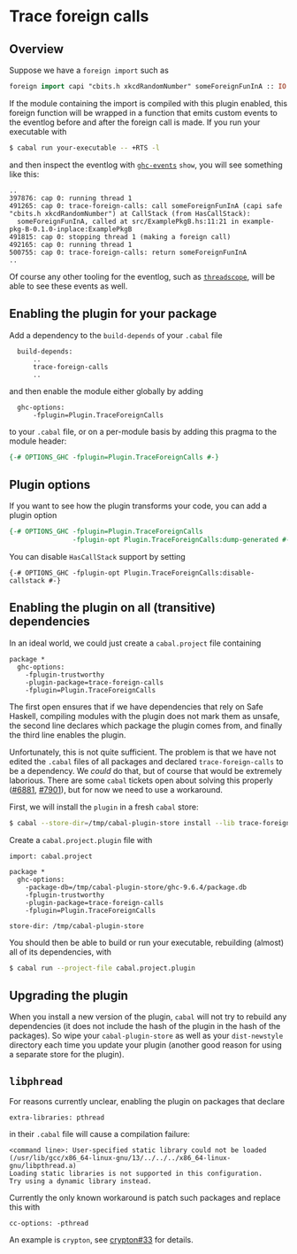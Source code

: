 # Trace foreign calls

## Overview

Suppose we have a `foreign import` such as

```haskell
foreign import capi "cbits.h xkcdRandomNumber" someForeignFunInA :: IO CInt
```

If the module containing the import is compiled with this plugin enabled, this
foreign function will be wrapped in a function that emits custom events to the
eventlog before and after the foreign call is made. If you run your executable
with

```bash
$ cabal run your-executable -- +RTS -l
```

and then inspect the eventlog with
[`ghc-events`](https://hackage.haskell.org/package/ghc-events) `show`, you will
see something like this:

```
..
397876: cap 0: running thread 1
491265: cap 0: trace-foreign-calls: call someForeignFunInA (capi safe "cbits.h xkcdRandomNumber") at CallStack (from HasCallStack):
  someForeignFunInA, called at src/ExamplePkgB.hs:11:21 in example-pkg-B-0.1.0-inplace:ExamplePkgB
491815: cap 0: stopping thread 1 (making a foreign call)
492165: cap 0: running thread 1
500755: cap 0: trace-foreign-calls: return someForeignFunInA
..
```

Of course any other tooling for the eventlog, such as
[`threadscope`](https://hackage.haskell.org/package/threadscope), will be able
to see these events as well.

## Enabling the plugin for your package

Add a dependency to the `build-depends` of your `.cabal` file

```cabal
  build-depends:
      ..
      trace-foreign-calls
      ..
```

and then enable the module either globally by adding

```cabal
  ghc-options:
      -fplugin=Plugin.TraceForeignCalls
```

to your `.cabal` file, or on a per-module basis by adding this pragma to the
module header:

```haskell
{-# OPTIONS_GHC -fplugin=Plugin.TraceForeignCalls #-}
```

## Plugin options

If you want to see how the plugin transforms your code, you can add a plugin
option

```haskell
{-# OPTIONS_GHC -fplugin=Plugin.TraceForeignCalls
                -fplugin-opt Plugin.TraceForeignCalls:dump-generated #-}
```

You can disable `HasCallStack` support by setting

```
{-# OPTIONS_GHC -fplugin-opt Plugin.TraceForeignCalls:disable-callstack #-}
```

## Enabling the plugin on all (transitive) dependencies

In an ideal world, we could just create a `cabal.project` file containing

```cabal
package *
  ghc-options:
    -fplugin-trustworthy
    -plugin-package=trace-foreign-calls
    -fplugin=Plugin.TraceForeignCalls
```

The first open ensures that if we have dependencies that rely on Safe Haskell,
compiling modules with the plugin does not mark them as unsafe, the second line
declares which package the plugin comes from, and finally the third line
enables the plugin.

Unfortunately, this is not quite sufficient. The problem is that we have not
edited the `.cabal` files of all packages and declared `trace-foreign-calls` to
be a dependency. We _could_ do that, but of course that would be extremely
laborious. There are some `cabal` tickets open about solving this properly
([#6881](https://github.com/haskell/cabal/issues/6881),
[#7901](https://github.com/haskell/cabal/issues/7901)), but for now we need to
use a workaround.

First, we will install the `plugin` in a fresh `cabal` store:

```bash
$ cabal --store-dir=/tmp/cabal-plugin-store install --lib trace-foreign-calls
```

Create a `cabal.project.plugin` file with

```cabal
import: cabal.project

package *
  ghc-options:
    -package-db=/tmp/cabal-plugin-store/ghc-9.6.4/package.db
    -fplugin-trustworthy
    -plugin-package=trace-foreign-calls
    -fplugin=Plugin.TraceForeignCalls

store-dir: /tmp/cabal-plugin-store
```

You should then be able to build or run your executable, rebuilding (almost)
all of its dependencies, with

```bash
$ cabal run --project-file cabal.project.plugin
```

## Upgrading the plugin

When you install a new version of the plugin, `cabal` will not try to rebuild
any dependencies (it does not include the hash of the plugin in the hash of the
packages). So wipe your `cabal-plugin-store` as well as your `dist-newstyle`
directory each time you update your plugin (another good reason for using a
separate store for the plugin).

## `libphread`

For reasons currently unclear, enabling the plugin on packages that declare

```cabal
extra-libraries: pthread
```

in their `.cabal` file will cause a compilation failure:

```
<command line>: User-specified static library could not be loaded (/usr/lib/gcc/x86_64-linux-gnu/13/../../../x86_64-linux-gnu/libpthread.a)
Loading static libraries is not supported in this configuration.
Try using a dynamic library instead.
```

Currently the only known workaround is patch such packages and replace this with

```cabal
cc-options: -pthread
```

An example is `crypton`, see
[crypton#33](https://github.com/kazu-yamamoto/crypton/pull/33) for details.

